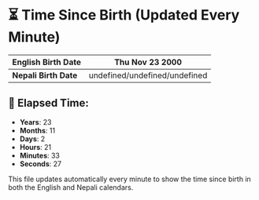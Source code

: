 # ⏳ Time Since Birth (Updated Every Minute)

| **English Birth Date** | Thu Nov 23 2000 |
|------------------------|-------------------------------------|
| **Nepali Birth Date**  | undefined/undefined/undefined                  |

## 📅 Elapsed Time:

- **Years**: 23
- **Months**: 11
- **Days**: 2
- **Hours**: 21
- **Minutes**: 33
- **Seconds**: 27

This file updates automatically every minute to show the time since birth in both the English and Nepali calendars.
